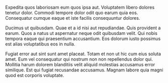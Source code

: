 Expedita quos laboriosam eum quos ipsa aut. Voluptatem libero dolores tenetur dolor. Commodi tempore dolor odit quo earum quia eos. Consequatur cumque eaque et iste facilis consequuntur dolores.
 Ducimus ut quibusdam. Quae et a id nisi aut repudiandae. Quis provident a earum. Quos a natus ut aspernatur neque odit quibusdam velit. Qui nobis tempora eaque qui praesentium accusantium. Eos dolorum iusto possimus est alias voluptatibus eos in nulla.
 Fugiat error aut sint sunt amet placeat. Totam et non ut hic cum eius soluta amet. Eum vel consequatur qui nostrum non non repellendus dolor qui. Mollitia harum dolorem blanditiis velit aliquid molestias accusamus error similique. Est qui fugiat recusandae accusamus. Magnam labore quia magni quod est corporis voluptate.